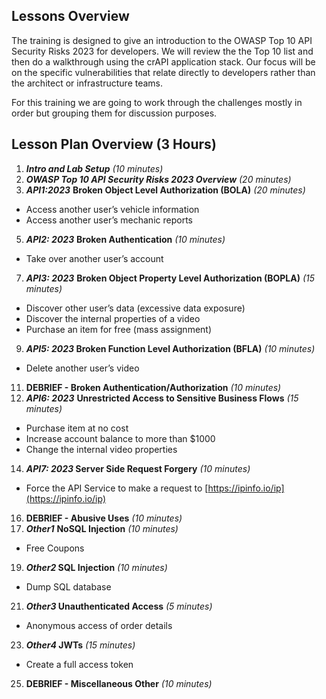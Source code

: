 ## Lessons Overview

The training is designed to give an introduction to the OWASP Top 10 API Security Risks 2023 for developers. We will review the the Top 10 list and then do a walkthrough using the crAPI application stack. Our focus will be on the specific vulnerabilities that relate directly to developers rather than the architect or infrastructure teams.

For this training we are going to work through the challenges mostly in order but grouping them for discussion purposes.

## Lesson Plan Overview (3 Hours)

1. _**Intro and Lab Setup** (10 minutes)_
2. _**OWASP Top 10 API Security Risks 2023 Overview** (20 minutes)_
3. _**API1:2023**_ **Broken Object Level Authorization (BOLA)** _(20 minutes)_
- Access another user’s vehicle information
- Access another user’s mechanic reports
5. _**API2: 2023**_ **Broken Authentication** _(10 minutes)_
- Take over another user’s account
7. _**API3: 2023**_ **Broken Object Property Level Authorization (BOPLA)** _(15 minutes)_
- Discover other user’s data (excessive data exposure)
- Discover the internal properties of a video
- Purchase an item for free (mass assignment)
9. **_API5: 2023_ Broken Function Level Authorization (BFLA)** _(10 minutes)_
- Delete another user’s video
11. **DEBRIEF - Broken Authentication/Authorization** _(10 minutes)_
12. _**API6: 2023**_ **Unrestricted Access to Sensitive Business Flows** _(15 minutes)_
- Purchase item at no cost
- Increase account balance to more than $1000
- Change the internal video properties
14. **_API7: 2023_ Server Side Request Forgery** _(10 minutes)_
- Force the API Service to make a request to [https://ipinfo.io/ip](https://ipinfo.io/ip)
16. **DEBRIEF - Abusive Uses** _(10 minutes)_
17. _**Other1**_ **NoSQL Injection** _(10 minutes)_
- Free Coupons
19. **_Other2_ SQL Injection** _(10 minutes)_
- Dump SQL database
21. **_Other3_ Unauthenticated Access** _(5 minutes)_
- Anonymous access of order details
23. **_Other4_ JWTs** _(15 minutes)_
- Create a full access token
25. **DEBRIEF - Miscellaneous Other** _(10 minutes)_
